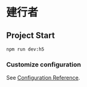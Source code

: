 # 建行者

## Project Start
```
npm run dev:h5
```

### Customize configuration
See [Configuration Reference](https://cli.vuejs.org/config/).
